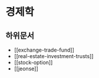 # 경제학

## 하위문서

- [[exchange-trade-fund]]
- [[real-estate-investment-trusts]]
- [[stock-option]] 
- [[jeonse]]
